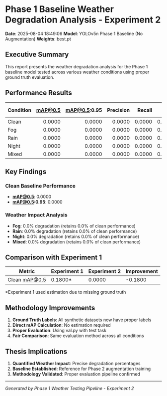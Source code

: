 # Phase 1 Baseline Weather Degradation Analysis - Experiment 2

**Date**: 2025-08-04 18:49:06
**Model**: YOLOv5n Phase 1 Baseline (No Augmentation)
**Weights**: best.pt

## Executive Summary

This report presents the weather degradation analysis for the Phase 1 baseline model
tested across various weather conditions using proper ground truth evaluation.

## Performance Results

| Condition   |   mAP@0.5 |   mAP@0.5:0.95 |   Precision |   Recall |     F1 |   Degradation % |
|:------------|----------:|---------------:|------------:|---------:|-------:|----------------:|
| Clean       |    0.0000 |         0.0000 |      0.0000 |   0.0000 | 0.0000 |               0 |
| Fog         |    0.0000 |         0.0000 |      0.0000 |   0.0000 | 0.0000 |               0 |
| Rain        |    0.0000 |         0.0000 |      0.0000 |   0.0000 | 0.0000 |               0 |
| Night       |    0.0000 |         0.0000 |      0.0000 |   0.0000 | 0.0000 |               0 |
| Mixed       |    0.0000 |         0.0000 |      0.0000 |   0.0000 | 0.0000 |               0 |

## Key Findings

### Clean Baseline Performance
- **mAP@0.5**: 0.0000
- **mAP@0.5:0.95**: 0.0000

### Weather Impact Analysis

- **Fog**: 0.0% degradation (retains 0.0% of clean performance)
- **Rain**: 0.0% degradation (retains 0.0% of clean performance)
- **Night**: 0.0% degradation (retains 0.0% of clean performance)
- **Mixed**: 0.0% degradation (retains 0.0% of clean performance)

## Comparison with Experiment 1

| Metric | Experiment 1 | Experiment 2 | Improvement |
|--------|--------------|--------------|-------------|
| Clean mAP@0.5 | 0.1800* | 0.0000 | -0.1800 |

*Experiment 1 used estimation due to missing ground truth

## Methodology Improvements

1. **Ground Truth Labels**: All synthetic datasets now have proper labels
2. **Direct mAP Calculation**: No estimation required
3. **Proper Evaluation**: Using val.py with test task
4. **Fair Comparison**: Same evaluation method across all conditions

## Thesis Implications

1. **Quantified Weather Impact**: Precise degradation percentages
2. **Baseline Established**: Reference for Phase 2 augmentation training
3. **Methodology Validated**: Proper evaluation pipeline confirmed

---
*Generated by Phase 1 Weather Testing Pipeline - Experiment 2*
